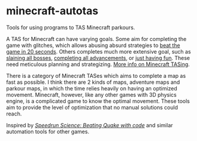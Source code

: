 # minecraft-autotas

Tools for using programs to TAS Minecraft parkours.

A TAS for Minecraft can have varying goals. Some aim for completing the game with glitches, which allows abusing absurd strategies to [beat the game in 20 seconds](https://youtu.be/do08uW0N5Qs). Others completes much more extensive goal, such as [slaining all bosses](https://www.youtube.com/watch?v=PTnjG_929jM), [completing all advancements](https://youtu.be/f1bIwF0xPDI), or [just having fun](https://www.youtube.com/watch?v=SabNImEKUS8). These need meticulous planning and strategizing. [More info on Minecraft TASing](https://minecrafttas.com/).

There is a category of Minecraft TASes which aims to complete a map as fast as possible. I think there are 2 kinds of maps, adventure maps and parkour maps, in which the time relies heavily on having an optimized movement. Minecraft, however, like any other games with 3D physics engine, is a complicated game to know the optimal movement. These tools aim to provide the level of optimization that no manual solutions could reach.

Inspired by [*Speedrun Science: Beating Quake with code*](https://youtu.be/H8sDdEKizkk) and similar automation tools for other games.
